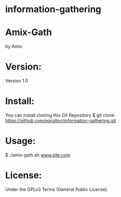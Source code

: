 # information-gathering


# Amix-Gath
by Amix


# Version:
Version 1.0

# Install:

You can install cloning this Git Repository
$ git clone https://github.com/egrullon/information-gathering.git


# Usage:
$ ./amix-gath.sh www.site.com


# License:
Under the GPLv3 Terms (General Public License).
